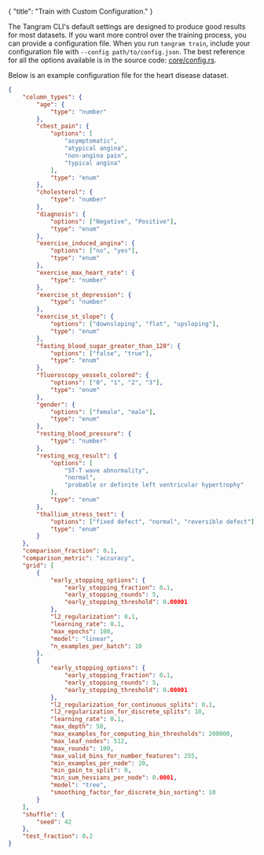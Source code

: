 {
"title": "Train with Custom Configuration."
}

The Tangram CLI's default settings are designed to produce good results for most datasets. If you want more control over the training process, you can provide a configuration file. When you run `tangram train`, include your configuration file with `--config path/to/config.json`. The best reference for all the options available is in the source code: [core/config.rs](https://github.com/tangramxyz/tangram/blob/main/core/config.rs).

Below is an example configuration file for the heart disease dataset.

```json
{
	"column_types": {
		"age": {
			"type": "number"
		},
		"chest_pain": {
			"options": [
				"asymptomatic",
				"atypical angina",
				"non-angina pain",
				"typical angina"
			],
			"type": "enum"
		},
		"cholesterol": {
			"type": "number"
		},
		"diagnosis": {
			"options": ["Negative", "Positive"],
			"type": "enum"
		},
		"exercise_induced_angina": {
			"options": ["no", "yes"],
			"type": "enum"
		},
		"exercise_max_heart_rate": {
			"type": "number"
		},
		"exercise_st_depression": {
			"type": "number"
		},
		"exercise_st_slope": {
			"options": ["downsloping", "flat", "upsloping"],
			"type": "enum"
		},
		"fasting_blood_sugar_greater_than_120": {
			"options": ["false", "true"],
			"type": "enum"
		},
		"fluoroscopy_vessels_colored": {
			"options": ["0", "1", "2", "3"],
			"type": "enum"
		},
		"gender": {
			"options": ["female", "male"],
			"type": "enum"
		},
		"resting_blood_pressure": {
			"type": "number"
		},
		"resting_ecg_result": {
			"options": [
				"ST-T wave abnormality",
				"normal",
				"probable or definite left ventricular hypertrophy"
			],
			"type": "enum"
		},
		"thallium_stress_test": {
			"options": ["fixed defect", "normal", "reversible defect"],
			"type": "enum"
		}
	},
	"comparison_fraction": 0.1,
	"comparison_metric": "accuracy",
	"grid": [
		{
			"early_stopping_options": {
				"early_stopping_fraction": 0.1,
				"early_stopping_rounds": 5,
				"early_stopping_threshold": 0.00001
			},
			"l2_regularization": 0.1,
			"learning_rate": 0.1,
			"max_epochs": 100,
			"model": "linear",
			"n_examples_per_batch": 10
		},
		{
			"early_stopping_options": {
				"early_stopping_fraction": 0.1,
				"early_stopping_rounds": 5,
				"early_stopping_threshold": 0.00001
			},
			"l2_regularization_for_continuous_splits": 0.1,
			"l2_regularization_for_discrete_splits": 10,
			"learning_rate": 0.1,
			"max_depth": 50,
			"max_examples_for_computing_bin_thresholds": 200000,
			"max_leaf_nodes": 512,
			"max_rounds": 100,
			"max_valid_bins_for_number_features": 255,
			"min_examples_per_node": 20,
			"min_gain_to_split": 0,
			"min_sum_hessians_per_node": 0.0001,
			"model": "tree",
			"smoothing_factor_for_discrete_bin_sorting": 10
		}
	],
	"shuffle": {
		"seed": 42
	},
	"test_fraction": 0.2
}
```
